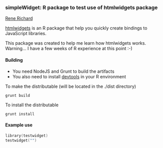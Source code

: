 ### simpleWidget: R package to test use of htmlwidgets package

[Rene Richard](http://www.redsofa.ca)

[htmlwidgets](http://htmlwidgets.org) is an R package that 
help you quickly create bindings to JavaScript libraries.

This package was created to help me learn how htmlwidgets works.
Warning... I have a few weeks of R experience at this point :-) 

#### Building

* You need NodeJS and Grunt to build the artifacts
* You also need to install [devtools](https://github.com/hadley/devtools) in your R environment


To make the distributable (will be located in the ./dist directory)
```shell
grunt build
```

To install the distributable 
```shell
grunt install
```


#### Example use

```S
library(testwidget)
testwidget("")
```